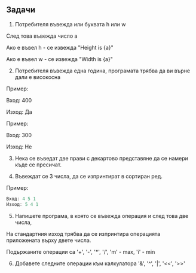 ## Задачи
1. Потребителя въвежда или буквата h или w

След това въвежда число a

Ако е въвел h - се извежда "Height is {a}"

Ако е въвел w - се извежда "Width is {a}"

2. Потребителя въвежда една година, програмата трябва да ви върне дали е високосна

Пример:

Вход: 400

Изход: Да

Пример:

Вход: 300

Изход: Не

3. Нека се въведат две прави с декартово представяне да се намери къде се пресичат.

4. Въвеждат се 3 числа, да се изпринтират в сортиран ред.

Пример:

```c++
Вход: 4 5 1
Изход: 5 4 1
```
5. Напишете програма, в която се въвежда операция и след това две числа, 

На стандартния изход трябва да се изпринтира операцията приложената върху двете числа.

Подържаните операции са '+', '-', '*', '/', 'm' - max, 'i' - min

6. Добавете следните операции към калкулатора '&', '^', '|', '<<', '>>'
